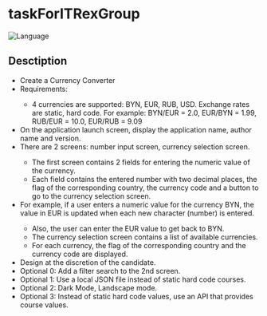 # taskForITRexGroup

<img src="https://camo.githubusercontent.com/467ed139385667771e9fe3da0e60ece0d4ec64128a76e8a515e57aecfddf765e/68747470733a2f2f696d672e736869656c64732e696f2f62616467652f73776966742d352d627269676874677265656e2e7376673f7374796c653d666c6174" alt="Language" data-canonical-src="https://img.shields.io/badge/swift-5-brightgreen.svg?style=flat" style="max-width: 100%;">
<h2>Desctiption</h2>
<ul>
  <li>Create a Currency Converter</li>
  <li>Requirements:</li>
    <ul>
      <li> 4 currencies are supported: BYN, EUR, RUB, USD. Exchange rates are static, hard code.
For example: BYN/EUR = 2.0, EUR/BYN = 1.99, RUB/EUR = 10.0, EUR/RUB = 9.09</li>
    </ul> 
  <li>On the application launch screen, display the application name, author name and version.</li>
  <li>There are 2 screens: number input screen, currency selection screen.</li>
    <ul>
        <li>The first screen contains 2 fields for entering the numeric value of the currency.</li>
        <li>Each field contains the entered number with two decimal places, the flag of the corresponding country, the currency code and a button to go to the currency selection screen. </li>
      </ul> 
  <li>For example, if a user enters a numeric value for the currency BYN, the value in EUR is updated when each new character (number) is entered.</li>
    <ul>
        <li>Also, the user can enter the EUR value to get back to BYN. </li>
        <li>The currency selection screen contains a list of available currencies.</li>
        <li>For each currency, the flag of the corresponding country and the currency code are displayed.</li>
   </ul> 
  
  <li>Design at the discretion of the candidate.</li>
  <li>Optional 0: Add a filter search to the 2nd screen.</li>
  <li>Optional 1: Use a local JSON file instead of static hard code courses.</li>
  <li>Optional 2: Dark Mode, Landscape mode.</li>
  <li>Optional 3: Instead of static hard code values, use an API that provides course values.</li>
</ul>
